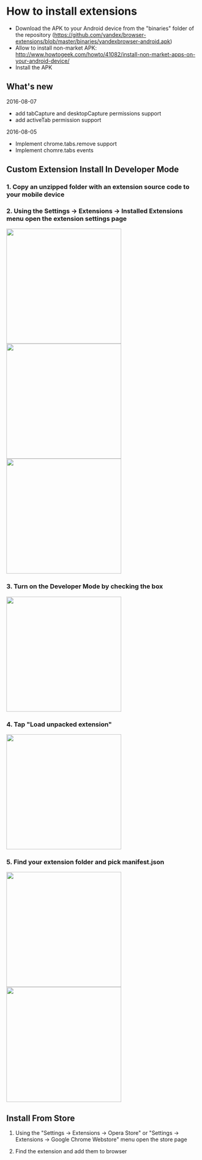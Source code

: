 # How to install extensions
- Download the APK to your Android device from the "binaries" folder of the repository (https://github.com/yandex/browser-extensions/blob/master/binaries/yandexbrowser-android.apk)
- Allow to install non-market APK:  http://www.howtogeek.com/howto/41082/install-non-market-apps-on-your-android-device/
- Install the APK

## What's new
2016-08-07
- add tabCapture and desktopCapture permissions support
- add activeTab permission support

2016-08-05
- Implement chrome.tabs.remove support
- Implement chomre.tabs events

## Custom Extension Install In Developer Mode

### 1. Copy an unzipped folder with an extension source code to your mobile device

### 2. Using the Settings -> Extensions -> Installed Extensions menu open the extension settings page
<img src="https://github.com/yandex/browser-extensions/blob/master/docs/images/home-screen.png" width="300">
<img src="https://github.com/yandex/browser-extensions/blob/master/docs/images/home-screen-menu.png" width="300">
<img src="https://github.com/yandex/browser-extensions/blob/master/docs/images/extensions-settings.png" width="300">

### 3. Turn on the Developer Mode by checking the box
<img src="https://github.com/yandex/browser-extensions/blob/master/docs/images/installed-extensions-settings.png" width="300">

### 4. Tap "Load unpacked extension"
<img src="https://github.com/yandex/browser-extensions/blob/master/docs/images/developer-mode.png" width="300">

### 5. Find your extension folder and pick manifest.json
<img src="https://github.com/yandex/browser-extensions/blob/master/docs/images/pick-manifest.png" width="300">
<img src="https://github.com/yandex/browser-extensions/blob/master/docs/images/successfull-installation.png" width="300">

## Install From Store

1) Using the "Settings -> Extensions -> Opera Store" or "Settings -> Extensions -> Google Chrome Webstore" menu open the store page

2) Find the extension and add them to browser
